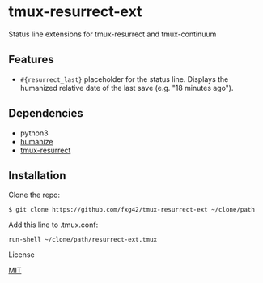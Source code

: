 # tmux-resurrect-ext

Status line extensions for tmux-resurrect and tmux-continuum

## Features

- `#{resurrect_last}` placeholder for the status line. Displays the
  humanized relative date of the last save (e.g. "18 minutes ago").

## Dependencies

- python3
- [humanize](https://pypi.org/project/humanize/)
- [tmux-resurrect](https://github.com/tmux-plugins/tmux-resurrect)

## Installation

Clone the repo:

    $ git clone https://github.com/fxg42/tmux-resurrect-ext ~/clone/path

Add this line to .tmux.conf:

    run-shell ~/clone/path/resurrect-ext.tmux

License

[MIT](https://github.com/fxg42/tmux-resurrect-ext/blob/master/LICENSE)
